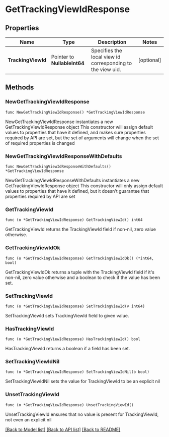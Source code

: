 # GetTrackingViewIdResponse

## Properties

Name | Type | Description | Notes
------------ | ------------- | ------------- | -------------
**TrackingViewId** | Pointer to **NullableInt64** | Specifies the local view id corresponding to the view uid. | [optional] 

## Methods

### NewGetTrackingViewIdResponse

`func NewGetTrackingViewIdResponse() *GetTrackingViewIdResponse`

NewGetTrackingViewIdResponse instantiates a new GetTrackingViewIdResponse object
This constructor will assign default values to properties that have it defined,
and makes sure properties required by API are set, but the set of arguments
will change when the set of required properties is changed

### NewGetTrackingViewIdResponseWithDefaults

`func NewGetTrackingViewIdResponseWithDefaults() *GetTrackingViewIdResponse`

NewGetTrackingViewIdResponseWithDefaults instantiates a new GetTrackingViewIdResponse object
This constructor will only assign default values to properties that have it defined,
but it doesn't guarantee that properties required by API are set

### GetTrackingViewId

`func (o *GetTrackingViewIdResponse) GetTrackingViewId() int64`

GetTrackingViewId returns the TrackingViewId field if non-nil, zero value otherwise.

### GetTrackingViewIdOk

`func (o *GetTrackingViewIdResponse) GetTrackingViewIdOk() (*int64, bool)`

GetTrackingViewIdOk returns a tuple with the TrackingViewId field if it's non-nil, zero value otherwise
and a boolean to check if the value has been set.

### SetTrackingViewId

`func (o *GetTrackingViewIdResponse) SetTrackingViewId(v int64)`

SetTrackingViewId sets TrackingViewId field to given value.

### HasTrackingViewId

`func (o *GetTrackingViewIdResponse) HasTrackingViewId() bool`

HasTrackingViewId returns a boolean if a field has been set.

### SetTrackingViewIdNil

`func (o *GetTrackingViewIdResponse) SetTrackingViewIdNil(b bool)`

 SetTrackingViewIdNil sets the value for TrackingViewId to be an explicit nil

### UnsetTrackingViewId
`func (o *GetTrackingViewIdResponse) UnsetTrackingViewId()`

UnsetTrackingViewId ensures that no value is present for TrackingViewId, not even an explicit nil

[[Back to Model list]](../README.md#documentation-for-models) [[Back to API list]](../README.md#documentation-for-api-endpoints) [[Back to README]](../README.md)


